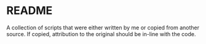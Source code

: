 # README

A collection of scripts that were either written by me or copied from another
source. If copied, attribution to the original should be in-line with the code.
